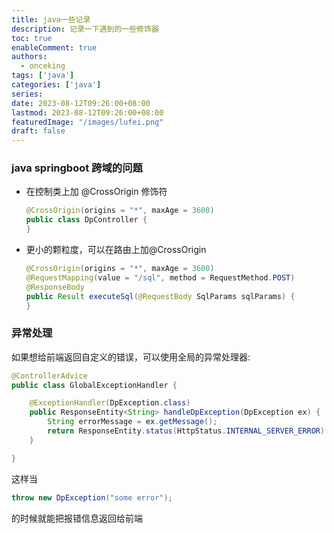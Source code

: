 ```yaml
---
title: java一些记录
description: 记录一下遇到的一些修饰器
toc: true
enableComment: true
authors:
  - onceking 
tags: ['java']
categories: ['java']
series:
date: 2023-08-12T09:26:00+08:00
lastmod: 2023-08-12T09:26:00+08:00
featuredImage: "/images/lufei.png"
draft: false
---
```


### java springboot 跨域的问题
- 在控制类上加 @CrossOrigin 修饰符
    ```java
    @CrossOrigin(origins = "*", maxAge = 3600)
    public class DpController {
    }
    ``` 
- 更小的颗粒度，可以在路由上加@CrossOrigin
    ```java
    @CrossOrigin(origins = "*", maxAge = 3600)
    @RequestMapping(value = "/sql", method = RequestMethod.POST)
    @ResponseBody
    public Result executeSql(@RequestBody SqlParams sqlParams) {
    }
    ```

### 异常处理
如果想给前端返回自定义的错误，可以使用全局的异常处理器:
```java
@ControllerAdvice
public class GlobalExceptionHandler {

    @ExceptionHandler(DpException.class)
    public ResponseEntity<String> handleDpException(DpException ex) {
        String errorMessage = ex.getMessage();
        return ResponseEntity.status(HttpStatus.INTERNAL_SERVER_ERROR).body(errorMessage);
    }

}

```
这样当 
``` java 
throw new DpException("some error");
``` 
的时候就能把报错信息返回给前端
